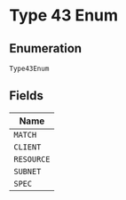 
# Type 43 Enum

## Enumeration

`Type43Enum`

## Fields

| Name |
|  --- |
| `MATCH` |
| `CLIENT` |
| `RESOURCE` |
| `SUBNET` |
| `SPEC` |

